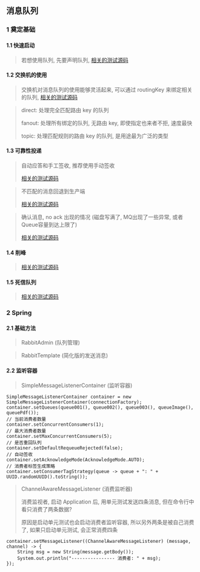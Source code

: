 ## 消息队列

### 1 奠定基础

#### 1.1 快速启动

> 若想使用队列, 先要声明队列, [相关的测试源码](../src/main/java/example/rabbit/quickstart)

#### 1.2 交换机的使用

> 交换机对消息队列的使用能够灵活起来, 可以通过 routingKey 来绑定相关的队列, [相关的测试源码](../src/main/java/example/rabbit/api/exchange)

> direct: 处理完全匹配路由 key 的队列
>
> fanout: 处理所有绑定的队列, 无路由 key, 即使指定也来者不拒, 速度最快
>
> topic: 处理匹配规则的路由 key 的队列, 是用途最为广泛的类型

#### 1.3 可靠性投递

> 自动应答和手工签收, 推荐使用手动签收
>
> [相关的测试源码](../src/main/java/example/rabbit/api/ack)

> 不匹配的消息回退到生产端
>
> [相关的测试源码](../src/main/java/example/rabbit/api/returnlistener)

> 确认消息, no ack 出现的情况 (磁盘写满了, MQ出现了一些异常, 或者Queue容量到达上限了)
>
> [相关的测试源码](../src/main/java/example/rabbit/api/confirm)

#### 1.4 削峰

> [相关的测试源码](../src/main/java/example/rabbit/api/limiting)

#### 1.5 死信队列

> [相关的测试源码](../src/main/java/example/rabbit/api/dlx)

### 2 Spring

#### 2.1 基础方法

> RabbitAdmin (队列管理)

> RabbitTemplate (简化版的发送消息)

#### 2.2 监听容器

> SimpleMessageListenerContainer (监听容器)

```
SimpleMessageListenerContainer container = new SimpleMessageListenerContainer(connectionFactory);
container.setQueues(queue001(), queue002(), queue003(), queueImage(), queuePdf());
// 当前消费者数量
container.setConcurrentConsumers(1);
// 最大消费者数量
container.setMaxConcurrentConsumers(5);
// 是否重回队列
container.setDefaultRequeueRejected(false);
// 自动签收
container.setAcknowledgeMode(AcknowledgeMode.AUTO);
// 消费者标签生成策略
container.setConsumerTagStrategy(queue -> queue + ": " + UUID.randomUUID().toString());
```

> ChannelAwareMessageListener (消费监听器)
>
> 消费监视者, 启动 Application 后, 用单元测试发送四条消息, 但在命令行中看只消费了两条数据?
>
> 原因是启动单元测试也会启动消费者监听容器, 所以另外两条是被自己消费了, 如果只启动单元测试, 会正常消费四条

```
container.setMessageListener((ChannelAwareMessageListener) (message, channel) -> {
    String msg = new String(message.getBody());
    System.out.println("---------------- 消费者: " + msg);
});
```



